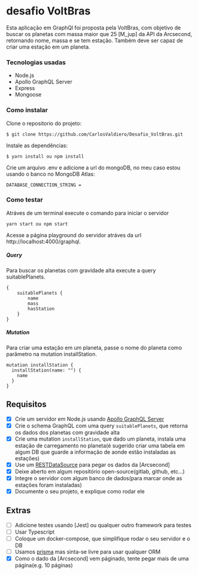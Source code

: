 # desafio VoltBras

Esta aplicação em GraphQl foi proposta pela VoltBras, com objetivo de buscar os planetas com massa maior que 25 [M_jup] da API da Arcsecond, retornando nome, massa e se tem estação. Também deve ser capaz de criar uma estação em um planeta.

### Tecnologias usadas

-   Node.js
-   Apollo GraphQL Server
-   Express
-   Mongoose

### Como instalar

Clone o repositorio do projeto:

```
$ git clone https://github.com/CarlosValdiero/Desafio_VoltBras.git
```

Instale as dependências:

```
$ yarn install ou npm install
```

Crie um arquivo .env e adicione a url do mongoDB, no meu caso estou usando o banco no MongoDB Atlas:

```
DATABASE_CONNECTION_STRING =
```

### Como testar

Atráves de um terminal execute o comando para iniciar o servidor

```
yarn start ou npm start
```

Acesse a página playground do servidor atráves da url http://localhost:4000/graphql.

##### Query

Para buscar os planetas com gravidade alta execute a query suitablePlanets.

```query suitablePlanets
{
    suitablePlanets {
        name
        mass
        hasStation
    }
}
```

##### Mutation

Para criar uma estação em um planeta, passe o nome do planeta como parâmetro na mutation installStation.

```mutation installStation
mutation installStation {
  installStation(name: "") {
    name
  }
}
```

## Requisitos

-   [x] Crie um servidor em Node.js usando [Apollo GraphQL Server](https://www.apollographql.com/docs/apollo-server/)
-   [x] Crie o schema GraphQL com uma query `suitablePlanets`, que retorna os dados dos planetas com gravidade alta
-   [x] Crie uma mutation `installStation`, que dado um planeta, instala uma estação de carregamento no planeta(é sugerido criar uma tabela em algum DB que guarde a informação de aonde estão instaladas as estações)
-   [x] Use um [RESTDataSource](https://www.apollographql.com/docs/apollo-server/data/data-sources/) para pegar os dados da [Arcsecond]
-   [x] Deixe aberto em algum repositório open-source(gitlab, github, etc...)
-   [x] Integre o servidor com algum banco de dados(para marcar onde as estações foram instaladas)
-   [x] Documente o seu projeto, e explique como rodar ele

## Extras

-   [ ] Adicione testes usando [Jest] ou qualquer outro framework para testes
-   [ ] Usar Typescript
-   [ ] Coloque um docker-compose, que simplifique rodar o seu servidor e o DB
-   [ ] Usamos [prisma](prisma.io) mas sinta-se livre para usar qualquer ORM
-   [x] Como o dado da [Arcsecond] vem páginado, tente pegar mais de uma página(e.g. 10 páginas)

